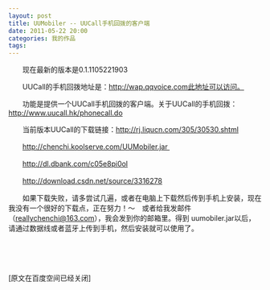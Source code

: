 ```yaml
---
layout: post
title: UUMobiler -- UUCall手机回拨的客户端
date: 2011-05-22 20:00
categories: 我的作品
tags: 
---
```


　　现在最新的版本是0.1.1105221903

　　UUCall的手机回拨地址是：http://wap.qqvoice.com此地址可以访问。

<!-- more -->



　　功能是提供一个UUCall手机回拨的客户端。关于UUCall的手机回拨：http://www.uucall.hk/phonecall.do

　　当前版本UUCall的下载链接：http://rj.liqucn.com/305/30530.shtml

　　http://chenchi.koolserve.com/UUMobiler.jar 

　　http://dl.dbank.com/c05e8pi0ol

　　http://download.csdn.net/source/3316278



　　如果下载失败，请多尝试几遍，或者在电脑上下载然后传到手机上安装，现在我没有一个很好的下载点，正在努力！～　或者给我发邮件（reallychenchi@163.com），我会发到你的邮箱里。得到 uumobiler.jar以后，请通过数据线或者蓝牙上传到手机，然后安装就可以使用了。

 

　　



[原文在百度空间已经关闭]


